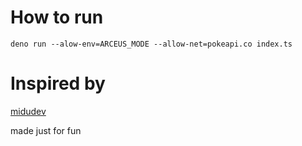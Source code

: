 # How to run

`deno run --alow-env=ARCEUS_MODE --allow-net=pokeapi.co index.ts`

# Inspired by

[midudev](https://www.youtube.com/watch?v=ahiDCefIt60)

made just for fun
